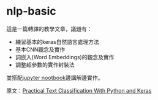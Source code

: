 # nlp-basic

這是一篇轉譯的教學文章，議題有：

- 練習基本的keras自然語言處理方法
- 基本CNN觀念及實作
- 詞嵌入(Word Embeddings)的觀念及實作
- 調整超參數的實作封裝法

並搭配[jupyter nootbook](/tutorial.ipynb)邊講解邊實作。

原文：[Practical Text Classification With Python and Keras](https://realpython.com/python-keras-text-classification/)
